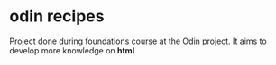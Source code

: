 # odin recipes

Project done during foundations course at the Odin project. It aims to develop more knowledge on **html**

